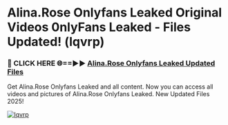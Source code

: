 # Alina.Rose Onlyfans Leaked Original Videos 0nlyFans Leaked - Files Updated! (lqvrp)

<h3>🔴 CLICK HERE 🌐==►► <a href="https://tinyurl.com/ms9xzufz" rel="nofollow">Alina.Rose Onlyfans Leaked Updated Files</a></h3>

Get Alina.Rose Onlyfans Leaked and all content. Now you can access all videos and pictures of Alina.Rose Onlyfans Leaked. New Updated Files 2025!

[![lqvrp](https://i.imgur.com/NaUBvic.gif)](https://tinyurl.com/ms9xzufz)
